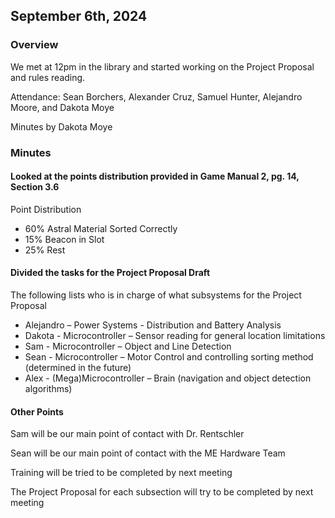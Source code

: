 ## September 6th, 2024

### Overview 

We met at 12pm in the library and started working on the Project Proposal and rules reading. 

Attendance: Sean Borchers, Alexander Cruz, Samuel Hunter, Alejandro Moore, and Dakota Moye 

Minutes by Dakota Moye 

### Minutes 

#### Looked at the points distribution provided in Game Manual 2, pg. 14, Section 3.6 

Point Distribution 
- 60% Astral Material Sorted Correctly 
- 15% Beacon in Slot 
- 25% Rest 

#### Divided the tasks for the Project Proposal Draft 

The following lists who is in charge of what subsystems for the Project Proposal 
- Alejandro – Power Systems - Distribution and Battery Analysis
- Dakota - Microcontroller – Sensor reading for general location limitations 
- Sam - Microcontroller – Object and Line Detection 
- Sean - Microcontroller – Motor Control and controlling sorting method (determined in the future)
- Alex - (Mega)Microcontroller – Brain (navigation and object detection algorithms) 

#### Other Points

Sam will be our main point of contact with Dr. Rentschler 

Sean will be our main point of contact with the ME Hardware Team 

Training will be tried to be completed by next meeting 

The Project Proposal for each subsection will try to be completed by next meeting 
